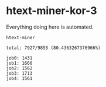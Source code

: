 # htext-miner-kor-3

Everything doing here is automated.

```
htext-miner

total: 7927/9855 (80.4363267376966%)

job0: 1431
job1: 1660
job2: 1562
job3: 1713
job4: 1561
```